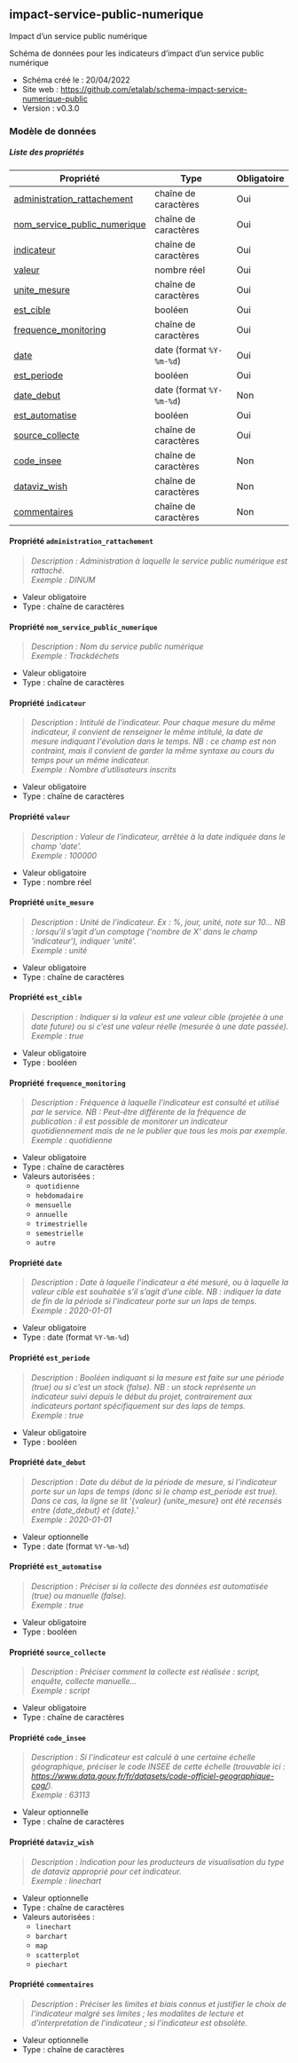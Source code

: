 <MenuSchema />

## impact-service-public-numerique

Impact d’un service public numérique

Schéma de données pour les indicateurs d’impact d’un service public numérique

- Schéma créé le : 20/04/2022
- Site web : https://github.com/etalab/schema-impact-service-numerique-public
- Version : v0.3.0

### Modèle de données


##### Liste des propriétés

| Propriété | Type | Obligatoire |
| -- | -- | -- |
| [administration_rattachement](#propriete-administration-rattachement) | chaîne de caractères  | Oui |
| [nom_service_public_numerique](#propriete-nom-service-public-numerique) | chaîne de caractères  | Oui |
| [indicateur](#propriete-indicateur) | chaîne de caractères  | Oui |
| [valeur](#propriete-valeur) | nombre réel  | Oui |
| [unite_mesure](#propriete-unite-mesure) | chaîne de caractères  | Oui |
| [est_cible](#propriete-est-cible) | booléen  | Oui |
| [frequence_monitoring](#propriete-frequence-monitoring) | chaîne de caractères  | Oui |
| [date](#propriete-date) | date (format `%Y-%m-%d`) | Oui |
| [est_periode](#propriete-est-periode) | booléen  | Oui |
| [date_debut](#propriete-date-debut) | date (format `%Y-%m-%d`) | Non |
| [est_automatise](#propriete-est-automatise) | booléen  | Oui |
| [source_collecte](#propriete-source-collecte) | chaîne de caractères  | Oui |
| [code_insee](#propriete-code-insee) | chaîne de caractères  | Non |
| [dataviz_wish](#propriete-dataviz-wish) | chaîne de caractères  | Non |
| [commentaires](#propriete-commentaires) | chaîne de caractères  | Non |

#### Propriété `administration_rattachement`

> *Description : Administration à laquelle le service public numérique est rattaché.*<br/>*Exemple : DINUM*
- Valeur obligatoire
- Type : chaîne de caractères

#### Propriété `nom_service_public_numerique`

> *Description : Nom du service public numérique*<br/>*Exemple : Trackdéchets*
- Valeur obligatoire
- Type : chaîne de caractères

#### Propriété `indicateur`

> *Description : Intitulé de l’indicateur. Pour chaque mesure du même indicateur, il convient de renseigner le même intitulé, la date de mesure indiquant l'évolution dans le temps. NB : ce champ est non contraint, mais il convient de garder la même syntaxe au cours du temps pour un même indicateur.*<br/>*Exemple : Nombre d’utilisateurs inscrits*
- Valeur obligatoire
- Type : chaîne de caractères

#### Propriété `valeur`

> *Description : Valeur de l’indicateur, arrêtée à la date indiquée dans le champ 'date'.*<br/>*Exemple : 100000*
- Valeur obligatoire
- Type : nombre réel

#### Propriété `unite_mesure`

> *Description : Unité de l’indicateur. Ex : %, jour, unité, note sur 10... NB : lorsqu’il s’agit d’un comptage ('nombre de X' dans le champ 'indicateur'), indiquer 'unité'.*<br/>*Exemple : unité*
- Valeur obligatoire
- Type : chaîne de caractères

#### Propriété `est_cible`

> *Description : Indiquer si la valeur est une valeur cible (projetée à une date future) ou si c’est une valeur réelle (mesurée à une date passée).*<br/>*Exemple : true*
- Valeur obligatoire
- Type : booléen

#### Propriété `frequence_monitoring`

> *Description : Fréquence à laquelle l’indicateur est consulté et utilisé par le service. NB : Peut-être différente de la fréquence de publication : il est possible de monitorer un indicateur quotidiennement mais de ne le publier que tous les mois par exemple.*<br/>*Exemple : quotidienne*
- Valeur obligatoire
- Type : chaîne de caractères
- Valeurs autorisées : 
    - `quotidienne`
    - `hebdomadaire`
    - `mensuelle`
    - `annuelle`
    - `trimestrielle`
    - `semestrielle`
    - `autre`

#### Propriété `date`

> *Description : Date à laquelle l’indicateur a été mesuré, ou à laquelle la valeur cible est souhaitée s’il s’agit d’une cible. NB : indiquer la date de fin de la période si l’indicateur porte sur un laps de temps.*<br/>*Exemple : 2020-01-01*
- Valeur obligatoire
- Type : date (format `%Y-%m-%d`)

#### Propriété `est_periode`

> *Description : Booléen indiquant si la mesure est faite sur une période (true) ou si c’est un stock (false). NB : un stock représente un indicateur suivi depuis le début du projet, contrairement aux indicateurs portant spécifiquement sur des laps de temps.*<br/>*Exemple : true*
- Valeur obligatoire
- Type : booléen

#### Propriété `date_debut`

> *Description : Date du début de la période de mesure, si l’indicateur porte sur un laps de temps (donc si le champ est_periode est true). Dans ce cas, la ligne se lit '{valeur} {unite_mesure} ont été recensés entre {date_debut} et {date}.'*<br/>*Exemple : 2020-01-01*
- Valeur optionnelle
- Type : date (format `%Y-%m-%d`)

#### Propriété `est_automatise`

> *Description : Préciser si la collecte des données est automatisée (true) ou manuelle (false).*<br/>*Exemple : true*
- Valeur obligatoire
- Type : booléen

#### Propriété `source_collecte`

> *Description : Préciser comment la collecte est réalisée : script, enquête, collecte manuelle...*<br/>*Exemple : script*
- Valeur obligatoire
- Type : chaîne de caractères

#### Propriété `code_insee`

> *Description : Si l'indicateur est calculé à une certaine échelle géographique, préciser le code INSEE de cette échelle (trouvable ici : https://www.data.gouv.fr/fr/datasets/code-officiel-geographique-cog/).*<br/>*Exemple : 63113*
- Valeur optionnelle
- Type : chaîne de caractères

#### Propriété `dataviz_wish`

> *Description : Indication pour les producteurs de visualisation du type de dataviz approprié pour cet indicateur.*<br/>*Exemple : linechart*
- Valeur optionnelle
- Type : chaîne de caractères
- Valeurs autorisées : 
    - `linechart`
    - `barchart`
    - `map`
    - `scatterplot`
    - `piechart`

#### Propriété `commentaires`

> *Description : Préciser les limites et biais connus et justifier le choix de l’indicateur malgré ses limites ; les modalites de lecture et d’interpretation de l’indicateur ; si l’indicateur est obsolète.*
- Valeur optionnelle
- Type : chaîne de caractères

